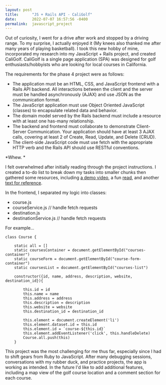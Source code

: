 ```yaml
---
layout: post
title:      "JS + Rails API - CaliGolf"
date:       2022-07-07 16:57:56 -0400
permalink:  javascript_project
---
```


Out of curiosity, I went for a drive after work and stopped by a driving range. To my surprise, I actually enjoyed it (My knees also thanked me after many years of playing basketball). I took this new hobby of mine, incorporated my research into my JavaScript + Rails project, and created CaliGolf. CaliGolf is a single page application (SPA) was designed for golf enthusiasts/hobbyists who are looking for local courses in California.

The requirements for the phase 4 project were as follows:

* The application must be an HTML, CSS, and JavaScript frontend with a Rails API backend. All interactions between the client and the server must be handled asynchronously (AJAX) and use JSON as the communication format.
* The JavaScript application must use Object Oriented JavaScript (classes) to encapsulate related data and behavior.
* The domain model served by the Rails backend must include a resource with at least one has-many relationship.
* The backend and frontend must collaborate to demonstrate Client-Server Communication. Your application should have at least 3 AJAX calls, covering at least 2 of Create, Read, Update, and Delete (CRUD).
* The client-side JavaScript code must use fetch with the appropriate HTTP verb and the Rails API should use RESTful conventions.

*Whew. *

I felt overwhelmed after initially reading through the project instructions. I created a to-do list to break down my tasks into smaller chunks then gathered some resources, including [a demo video](https://www.youtube.com/watch?v=6ukMsUkTRko), a fun [read](https://www.amazon.com/JavaScript-Kids-Playful-Introduction-Programming/dp/1593274084), and another [text for reference](https://www.amazon.com/JavaScript-Definitive-Most-Used-Programming-Language/dp/1491952024/ref=sr_1_1?crid=1T8CAY7JVY3JO&keywords=javascript+the+definitive+guide&qid=1657212415&s=books&sprefix=javascript+%2Cstripbooks%2C133&sr=1-1). 

In the frontend, I separated my logic into classes:
* course.js 
* courseService.js // handle fetch requests
* destination.js
* destinationService.js // handle fetch requests

For example...
```
class Course {

    static all = []
    static coursesContainer = document.getElementById("courses-container")
    static courseForm = document.getElementById("course-form-container")
    static coursesList = document.getElementById("courses-list")

    constructor({id, name, address, description, website, destination_id}){
       
        this.id = id
        this.name = name
        this.address = address
        this.description = description
        this.website = website
        this.destination_id = destination_id
        
        this.element = document.createElement('li')
        this.element.dataset.id = this.id 
        this.element.id = `course-${this.id}`
        this.element.addEventListener('click', this.handleDelete)
        Course.all.push(this)
    }
```

This project was the most challenging for me thus far, especially since I had to shift gears from Ruby to JavaScript. After many debugging sessions, conversations with my rubber duck, and practice projects, the app is working as intended. In the future I'd like to add additional features, including a map view of the golf course location and a comment section for each course. 
